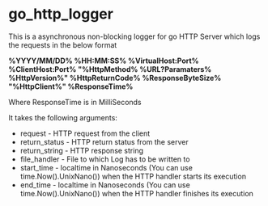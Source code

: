 # go_http_logger



This is a asynchronous non-blocking logger for go HTTP Server which logs the requests in the below format

**%YYYY/MM/DD% %HH:MM:SS% %VirtualHost:Port% %ClientHost:Port% "%HttpMethod% %URL?Paramaters% %HttpVersion%" %HttpReturnCode% %ResponseByteSize% "%HttpClient%" %ResponseTime%**

Where ResponseTime is in MilliSeconds



It takes the following arguments:  <br/>

* request - HTTP request from the client  <br/>
* return_status - HTTP return status from the server  <br/>
* return_string - HTTP response string  <br/>
* file_handler - File to which Log has to be written to  <br/>
* start_time - localtime in Nanoseconds (You can use time.Now().UnixNano()) when the HTTP handler starts its execution  <br/>
* end_time - localtime in Nanoseconds (You can use time.Now().UnixNano()) when the HTTP handler finishes its execution  <br/>
